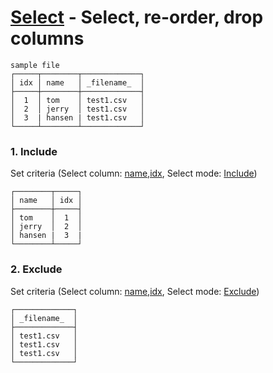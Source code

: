 # [Select](../src-tauri/src/lib/cmd/select.rs) - Select, re-order, drop columns

```
sample file
┌─────┬────────┬─────────────┐
│ idx │ name   │ _filename_  │
├─────┼────────┼─────────────┤
│  1  │ tom    │ test1.csv   │
│  2  │ jerry  │ test1.csv   │
│  3  | hansen | test1.csv   │
└─────┴────────┴─────────────┘
```


### 1. Include
Set criteria (Select column: <u>name,idx</u>, Select mode: <u>Include</u>)
```
┌────────┬─────┐
│ name   │ idx │
├────────┼─────┤
│ tom    │  1  │
│ jerry  │  2  │
│ hansen |  3  |
└────────┴─────┘
```


### 2. Exclude
Set criteria (Select column: <u>name,idx</u>, Select mode: <u>Exclude</u>)
```
┌─────────────┐
│ _filename_  │
├─────────────┤
│ test1.csv   │
│ test1.csv   │
│ test1.csv   │
└─────────────┘
```
